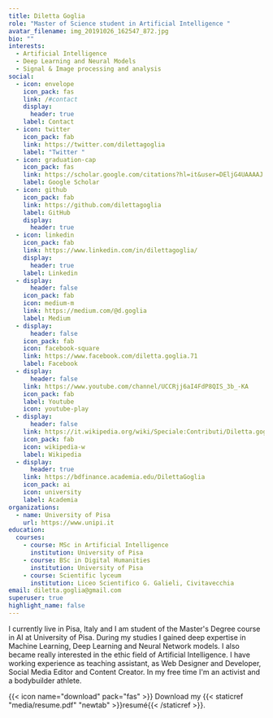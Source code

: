 ```yaml
---
title: Diletta Goglia
role: "Master of Science student in Artificial Intelligence "
avatar_filename: img_20191026_162547_872.jpg
bio: ""
interests:
  - Artificial Intelligence
  - Deep Learning and Neural Models
  - Signal & Image processing and analysis
social:
  - icon: envelope
    icon_pack: fas
    link: /#contact
    display:
      header: true
    label: Contact
  - icon: twitter
    icon_pack: fab
    link: https://twitter.com/dilettagoglia
    label: "Twitter "
  - icon: graduation-cap
    icon_pack: fas
    link: https://scholar.google.com/citations?hl=it&user=DEljG4UAAAAJ
    label: Google Scholar
  - icon: github
    icon_pack: fab
    link: https://github.com/dilettagoglia
    label: GitHub
    display:
      header: true
  - icon: linkedin
    icon_pack: fab
    link: https://www.linkedin.com/in/dilettagoglia/
    display:
      header: true
    label: Linkedin
  - display:
      header: false
    icon_pack: fab
    icon: medium-m
    link: https://medium.com/@d.goglia
    label: Medium
  - display:
      header: false
    icon_pack: fab
    icon: facebook-square
    link: https://www.facebook.com/diletta.goglia.71
    label: Facebook
  - display:
      header: false
    link: https://www.youtube.com/channel/UCCRjj6aI4FdP8QIS_3b_-KA
    icon_pack: fab
    label: Youtube
    icon: youtube-play
  - display:
      header: false
    link: https://it.wikipedia.org/wiki/Speciale:Contributi/Diletta.goglia
    icon_pack: fab
    icon: wikipedia-w
    label: Wikipedia
  - display:
      header: true
    link: https://bdfinance.academia.edu/DilettaGoglia
    icon_pack: ai
    icon: university
    label: Academia
organizations:
  - name: University of Pisa
    url: https://www.unipi.it
education:
  courses:
    - course: MSc in Artificial Intelligence
      institution: University of Pisa
    - course: BSc in Digital Humanities
      institution: University of Pisa
    - course: Scientific lyceum
      institution: Liceo Scientifico G. Galieli, Civitavecchia
email: diletta.goglia@gmail.com
superuser: true
highlight_name: false
---
```


I currently live in Pisa, Italy and I am student of the Master's Degree course in AI at University of Pisa. 
During my studies I gained deep expertise in Machine Learning, Deep Learning and Neural Network models. I also became really interested in the ethic field of Artificial Intelligence.
I have working experience as teaching assistant, as Web Designer and Developer, Social Media Editor and Content Creator.
In my free time I'm an activist and a bodybuilder athlete.

{{< icon name="download" pack="fas" >}} Download my {{< staticref "media/resume.pdf" "newtab" >}}resumé{{< /staticref >}}.
